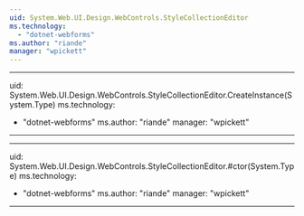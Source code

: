 ```yaml
---
uid: System.Web.UI.Design.WebControls.StyleCollectionEditor
ms.technology: 
  - "dotnet-webforms"
ms.author: "riande"
manager: "wpickett"
---
```


---
uid: System.Web.UI.Design.WebControls.StyleCollectionEditor.CreateInstance(System.Type)
ms.technology: 
  - "dotnet-webforms"
ms.author: "riande"
manager: "wpickett"
---

---
uid: System.Web.UI.Design.WebControls.StyleCollectionEditor.#ctor(System.Type)
ms.technology: 
  - "dotnet-webforms"
ms.author: "riande"
manager: "wpickett"
---
